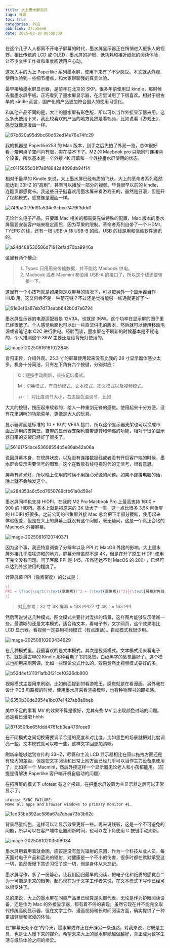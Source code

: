 ```yaml
---
title: 大上墨水屏测评
tags: 外设
toc: true
categories: 外设
abbrlink: 2fca5ee8
date: 2025-08-10 00:00:00
---
```


在这个几乎人人都离不开电子屏幕的时代，墨水屏显示器正在悄悄进入更多人的视野。相比传统的 LCD 或 OLED，墨水屏的护眼、低功耗和接近纸张的阅读体验，让不少文字工作者和重度阅读用户心动。

这次入手的大上 Paperlike 系列墨水屏，使用下来有了不少感受。本文就从外观、使用体验到一些细节槽点，和大家聊聊我的真实体验。

最早接触墨水屏显示器，是前年在北京的 SKP。很多年前使用过 kindle，那时候去看墨水屏平板。正巧看到了墨水屏显示器，在店里试用了下很喜欢。相对于很古早的 kindle 而言，国产化的产品更加符合国人的使用习惯化。

和其他产品不同的是，大上的墨水屏有彩色版，所以可以当作外接显示器来用。这么多天使用下来，我比较喜欢的产品的地方竟然是看视频，比如说看《游戏王》，感觉就像是漫画一样。

<!--more-->

![67b620a95d9bc60d62ed14e76e74fc29](https://raw.githubusercontent.com/cloudsmithy/picgo-imh/master/67b620a95d9bc60d62ed14e76e74fc29.jpg)

我的机器是 Paperlike253 的 Mac 版本，到手之后先拍了外观一览，总体很好看，奈何桌子空间内有限，实在摆不下了。M2 的 Macbook pro 只能同时连接两个设备，所以基本是一个外接 4K 屏幕和一个外接墨水屏使用的状态。

![c0115655d31f7a9f8942a4098db94f14](https://raw.githubusercontent.com/cloudsmithy/picgo-imh/master/c0115655d31f7a9f8942a4098db94f14.jpg)

相对于最早的 Kindle 来说，大上墨水屏已经有质的飞跃，大上的革命者系列竟然能达到 33HZ 的“高刷”，甚至可以播放一部分的视频。毕竟很早以前的 kindle，连翻页都感觉卡。我这些日子挺喜欢用墨水屏来看游戏王的，虽然是日漫，但是开了视频模式，感觉像是漫画一样。

![749ba0f79d91a534e3cbee7479f3ddd1](https://raw.githubusercontent.com/cloudsmithy/picgo-imh/master/749ba0f79d91a534e3cbee7479f3ddd1.jpg)

无论什么电子产品，只要跟 Mac 相关的都需要先做特殊的配置，Mac 版本的墨水屏需要安装客户端来稳定画质，因为苹果的限制。革命者系列自带了一个 HDMI，TYEPC 的线，还有一根 USB-A 转 USB-B 的线。USB 的线是用和驱动软件通讯的。

![a24d488530586d71912efad70ba9946a](https://raw.githubusercontent.com/cloudsmithy/picgo-imh/master/a24d488530586d71912efad70ba9946a.jpg)

这里有两个槽点:

> 1. Typec 只用用来传输数据，并不能给 Macbook 供电。
> 2. Macbook 或者 Macmini 都没用 USB-A 的接口了，所以这个线还要转接一下。

这里有一个小技巧就是如果你是双屏幕的情况下，可以把另外一个显示器当作 HUB 用。这又何尝不是一种菊花链？不过还是觉得能够一线通就更好了～

![61e0ef6a87eb7d73eabb642b0d7a6794](https://raw.githubusercontent.com/cloudsmithy/picgo-imh/master/61e0ef6a87eb7d73eabb642b0d7a6794.jpg)

墨水屏显示器的电源适配器是 12V3A，也就是 36W。这个功率在显示屏的圈子里已经很低了。个人感觉后面也可以出一些直流供电的版本，然后就可以使用移动电源或者笔记本 C2C 进行供电。经验而谈，墨水屏在不刷新的时候基本是不耗电的，个人推测这个 36W 主要还是给背光灯使用的。

![image-20250816181022845](https://raw.githubusercontent.com/cloudsmithy/picgo-imh/master/image-20250816181022845.png)

言归正传，介绍外观。25.3 寸的屏幕使用起来没有比我的 28 寸显示器体感少太多。机身十分简洁，只有左下角有六个按键，分别对应：

> C：短按手动刷新，长按记忆模式。
>
> M：切换模式，有自动模式，文本模式，图文模式以及视频模式。
>
> +/- ： 对比度调节大小，右边是色温调节，比如

大大的按键，按压起来软软的，给人一种重剑无锋的感觉。使用起来十分方便。没有花里胡哨的功能菜单，更像是大人的玩具。

显示器背面是标准的 10 \* 10 的 VESA 接口，所以这个显示器支架也可以换成市面上通用的支架壁。自带的显示器支架也自带旋转和伸缩的功能，相对于很多显示器自带的支架已经好了很多了。

![56161754ace53608554b5e86ab42a06a](https://raw.githubusercontent.com/cloudsmithy/picgo-imh/master/56161754ace53608554b5e86ab42a06a.jpg)

说回屏幕本身，在熄屏状态，以及没有连接数据线或者没有开启客户端的时候，墨水屏会显示需要信号的图案。这个在致敬有线电视时代的无信号，很有意思。

屏幕有背光灯，所以晚上使用的时候不用担心光源的问题。如果不连接电脑的话，晚上就不会触发这个。

![e284353a6c5cd7650789cfb61a0d59e1](https://raw.githubusercontent.com/cloudsmithy/picgo-imh/master/e284353a6c5cd7650789cfb61a0d59e1.jpg)

墨水屏同样也支持 HIDPI，在我的 M2 Pro Macbook Pro 上最高支持 1600 \* 900 的 HIDPI。基本上就是把原来的 3K 放大了一倍，这一点比很多 3.5K 带鱼屏的 HIDIPI 好很多。之前公司的带鱼屏外接 Mac 总会把下半部分截断，使用起来体验很差，但是在大上的屏幕上就没有这个问题，毫无疑问，这是一个真正合格的 Macbook 外接屏幕。

![image-20250816120740371](https://raw.githubusercontent.com/cloudsmithy/picgo-imh/master/image-20250816120740371.png)

因为这个事，我还特意调查了分辨率以及 PPI 对 MacOS 外接的影响。大上墨水屏外接几乎没啥违和的地方，屏幕分辨虽然不是 4K，但是在开了原生 HIDPI 使用下完全没有问题。问了客服 PPI 是 145，虽然还达不到 MacOS 的 200+，已经可以达到外接使用的程度了。

计算屏幕 PPI（像素密度）的公式是：

```latex
\[
PPI = \frac{\sqrt{(\text{宽像素})^2 + (\text{高像素})^2}}{\text{屏幕对角线尺寸（英寸）}}
\]
```

> 对比参考：32 寸 4K 屏幕 ≈ 138 PPI27 寸 4K：≈ 163 PPI

然后再说说这几种模式，图文模式主要针对混排的场景，这样图片能够显示清晰一些。最清晰的还是文本模式，适合纯文本，看电子书，文字网页，这个效果堪比 LCD 显示器。看视频一定要用视频模式（有点废话）。自动模式我很少用。

![image-20250810203434629](https://raw.githubusercontent.com/cloudsmithy/picgo-imh/master/image-20250810203434629.png)

在几种模式里，我最喜欢的是文本模式，其次是视频模式。文本模式用来看电子书，就是最古早的 Kindle 那种看电子书的感觉，白纸黑字的感觉最好了。这个模式也能用来刷网课，比如一些理论公式什么的，效果竟然比视频模式要好的多。

![b52d4ef3110f1afb3f21cef0326db900](https://raw.githubusercontent.com/cloudsmithy/picgo-imh/master/b52d4ef3110f1afb3f21cef0326db900.jpg)

视频模式主要用来刷剧，比如前面提到的看游戏王。感觉就是在看漫画。另外我在设计 PCB 电路板的时候，使用墨水屏来看渲染模型，也有种物理书的即视感。

![6350b30de2954e1bc07e1427ab8a9beb](https://raw.githubusercontent.com/cloudsmithy/picgo-imh/master/6350b30de2954e1bc07e1427ab8a9beb.jpg)

美中不足的事看 MV 的效果不算是很好，尤其有些 MV 会出现颜色过暗的问题。还是看日漫吧 hhhh

![87f350fbe65fddd4761cb3ea476fcee9](https://raw.githubusercontent.com/cloudsmithy/picgo-imh/master/87f350fbe65fddd4761cb3ea476fcee9.jpg)

在不同模式之间切换需要调节合适的亮度和对比度。比如黑色的场景就把对比度调亮一些。文本模式就可以暗一些，这样文字回更加清晰。

刷新率能够达到宣传的 33HZ，尽管和主流 LCD 显示器相比在窗口拖拽方面还是有较大的差距，但是在文字阅读和日常上网方面已经几乎可以当作主力设备来使用了，比如买一个 Macmini，然后外接这样一个显示器无论老人和小孩都能用。（前提是得解决 Paperlike 客户端开机自启动的问题）

在拓展屏的模式下 ufotest 有这个报错，在把墨水屏设置为主显示器之后可以正常显示了。

```
ufotest SYNC FAILURE:
Move all apps and browser windows to primary monitor #1.
```

![1cd33bb392ac586a67a7dbaa73b3b62c](https://raw.githubusercontent.com/cloudsmithy/picgo-imh/master/1cd33bb392ac586a67a7dbaa73b3b62c.jpg)

背景尽量纯色，这样可以让显示效果更好一些。再来说残影，这是一个不可避免的问题，所以可以在客户端中设置刷新时间，也可以左下角使用 C 按键手动刷新。

![image-20250810203508034](https://raw.githubusercontent.com/cloudsmithy/picgo-imh/master/image-20250810203508034.png)

墨水屏用着用着就会困，应该是没有蓝光辐射的原因，作为一个科技从业人员，每天面对电子产品和蓝光的辐射，对健康是一个不小的伤害，很多时都在默默承受这一切，虽然慢慢下意识习惯了这一切，但是身体从未忘记。

墨水屏写作，多了一份静心。让我们回归最早的阅读，把电子化和纸质的感觉合二为一可能是未来的趋势。起码现在对于文字工作者来说，在文本模式下写作已经可以很专注了。

总的来说，大上的墨水屏在同类产品里已经算是头部代表，无论是作为护眼阅读设备，还是作为 Mac 的外接显示器，都有着不俗的表现。虽然它现在并不能完全取代传统高刷显示器，但在文字工作、漫画视频和长时间阅读方面，确实提供了一种更加健康和沉浸的体验。

在“屏幕无处不在”的今天，墨水屏或许正在开辟另一条道路。对我来说，它既是工具，也是让人慢下来的媒介。希望未来大上的墨水屏能越做越好，真正成为数字生活与纸质体验之间的桥梁。
